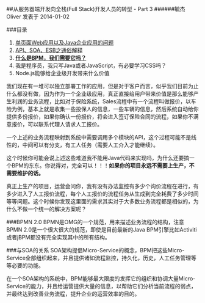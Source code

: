 ##从服务器端开发向全栈(Full Stack)开发人员的转型 - Part 3
######毓杰Oliver 发表于 2014-01-02

###目录

1. [单页面Web应用以及Java企业应用的问题](http://blog.oliverzy.gitpress.org/~posts/2013-12-31-summary.md)
2. [API、SOA、ESB之通俗解释](http://blog.oliverzy.gitpress.org/~posts/2014-01-01-summary2.md)
3. **[什么是BPM，我们需要它吗？](http://blog.oliverzy.gitpress.org/~posts/2014-01-02-summary3.md)**
4. 我是程序员，我只写Java或者JavaScript，有必要学习CSS吗？
5. Node.js能够给企业级开发带来什么价值

我们现在有一堆可以独立部署工作的应用，但是对于客户而言，似乎我们目前为止什么都没有做，因为作为一个企业级应用，真正直接给用户带来价值是那么能够产生利润的业务流程，比如对于保险系统，Sales流程中有一个流程叫做报价，以车险为例，基本上就是收集一些投保人的信息，一些车辆的信息，然后系统自动给你提供多份报价，如果你确认一份报价，将会进入签订保险合同的流程，如果你不满意报价，可以联系代理人请求人工报价。

一个上述的业务流程映射到系统中需要调用多个模块的API，这个过程可能不是线性的，中间可以有分支，有工人任务（需要人工介入才能继续）。

<!--more-->

这个时候你可能会说上述这些难道我不能用Java代码来实现吗，为什么还要搞一个BPM的东东。你说得对，完全可以！！！**如果你的项目永远不需要上生产，不需要维护的话。**

真正上生产的项目，运营会问你，我有没有办法监控有多少个询价流程在进行，有多少进入了人工报价流程，每个人工报价的流程任务从生成到完全耗费了多少时间等等问题。这个时候你发现这里面的需求其实对于大多数业务流程都是相似的，为什么不做一个统一的解决方案呢？

###BPMN 2.0
BPMN是OMG的一个规范，用来描述业务流程的结构，注意BPMN 2.0是一个很大很大的规范，即使是目前最新的Java BPM引擎比如Activiti或者jBPM都没有完全实现其中的所有结构。

###与SOA的关系
SOA架构提倡Micro-Service的概念，BPM把这些Micro-Service全部组织起来，并且提供诸如流程监控，持久化，历史，人工任务管理等等必要的功能。

在一个SOA架构的系统中，BPM能够最大限度的发挥它的组织和协调大量Micro-Service的能力，并且给运营提供大量的信息，以帮助它们分析当前流程的弱点，并最终达到改善业务流程，提升企业的运营效率的目的。